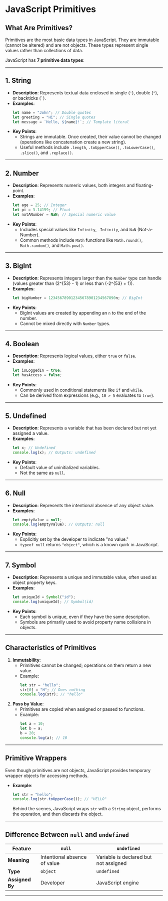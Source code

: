 # JavaScript Primitives

## **What Are Primitives?**

Primitives are the most basic data types in JavaScript. They are immutable (cannot be altered) and are not objects. These types represent single values rather than collections of data.

JavaScript has **7 primitive data types**:

---

## **1. String**

- **Description**: Represents textual data enclosed in single (`'`), double (`"`), or backticks (`` ` ``).
- **Examples**:
  ```javascript
  let name = "John"; // Double quotes
  let greeting = "Hi"; // Single quotes
  let message = `Hello, ${name}!`; // Template literal
  ```
- **Key Points**:
  - Strings are immutable. Once created, their value cannot be changed (operations like concatenation create a new string).
  - Useful methods include `.length`, `.toUpperCase()`, `.toLowerCase()`, `.slice()`, and `.replace()`.

---

## **2. Number**

- **Description**: Represents numeric values, both integers and floating-point.
- **Examples**:
  ```javascript
  let age = 25; // Integer
  let pi = 3.14159; // Float
  let notANumber = NaN; // Special numeric value
  ```
- **Key Points**:
  - Includes special values like `Infinity`, `-Infinity`, and `NaN` (Not-a-Number).
  - Common methods include `Math` functions like `Math.round()`, `Math.random()`, and `Math.pow()`.

---

## **3. BigInt**

- **Description**: Represents integers larger than the `Number` type can handle (values greater than \(2^{53} - 1\) or less than \(-2^{53} + 1\)).
- **Examples**:
  ```javascript
  let bigNumber = 123456789012345678901234567890n; // BigInt
  ```
- **Key Points**:
  - BigInt values are created by appending an `n` to the end of the number.
  - Cannot be mixed directly with `Number` types.

---

## **4. Boolean**

- **Description**: Represents logical values, either `true` or `false`.
- **Examples**:
  ```javascript
  let isLoggedIn = true;
  let hasAccess = false;
  ```
- **Key Points**:
  - Commonly used in conditional statements like `if` and `while`.
  - Can be derived from expressions (e.g., `10 > 5` evaluates to `true`).

---

## **5. Undefined**

- **Description**: Represents a variable that has been declared but not yet assigned a value.
- **Examples**:
  ```javascript
  let x; // Undefined
  console.log(x); // Outputs: undefined
  ```
- **Key Points**:
  - Default value of uninitialized variables.
  - Not the same as `null`.

---

## **6. Null**

- **Description**: Represents the intentional absence of any object value.
- **Examples**:
  ```javascript
  let emptyValue = null;
  console.log(emptyValue); // Outputs: null
  ```
- **Key Points**:
  - Explicitly set by the developer to indicate "no value."
  - `typeof null` returns `"object"`, which is a known quirk in JavaScript.

---

## **7. Symbol**

- **Description**: Represents a unique and immutable value, often used as object property keys.
- **Examples**:
  ```javascript
  let uniqueId = Symbol("id");
  console.log(uniqueId); // Symbol(id)
  ```
- **Key Points**:
  - Each symbol is unique, even if they have the same description.
  - Symbols are primarily used to avoid property name collisions in objects.

---

## **Characteristics of Primitives**

1. **Immutability**:
   - Primitives cannot be changed; operations on them return a new value.
   - Example:
     ```javascript
     let str = "hello";
     str[0] = "H"; // Does nothing
     console.log(str); // "hello"
     ```
2. **Pass by Value**:
   - Primitives are copied when assigned or passed to functions.
   - Example:
     ```javascript
     let a = 10;
     let b = a;
     b = 20;
     console.log(a); // 10
     ```

---

## **Primitive Wrappers**

Even though primitives are not objects, JavaScript provides temporary wrapper objects for accessing methods.

- **Example**:
  ```javascript
  let str = "hello";
  console.log(str.toUpperCase()); // "HELLO"
  ```
  Behind the scenes, JavaScript wraps `str` with a `String` object, performs the operation, and then discards the object.

---

## **Difference Between `null` and `undefined`**

| Feature         | `null`                       | `undefined`                           |
| --------------- | ---------------------------- | ------------------------------------- |
| **Meaning**     | Intentional absence of value | Variable is declared but not assigned |
| **Type**        | `object`                     | `undefined`                           |
| **Assigned By** | Developer                    | JavaScript engine                     |

---
